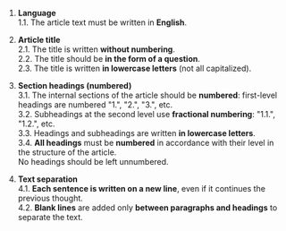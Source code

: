 <!-- 2024-10-02 Dmitrii Fediuk https://upwork.com/fl/mage2pro
«Document my rules for Discourse articles»: https://github.com/dmitrii-fediuk/chatgpt/issues/1 -->

1. **Language**  
   1.1. The article text must be written in **English**.

2. **Article title**  
   2.1. The title is written **without numbering**.  
   2.2. The title should be **in the form of a question**.  
   2.3. The title is written **in lowercase letters** (not all capitalized).

3. **Section headings (numbered)**  
   3.1. The internal sections of the article should be **numbered**: first-level headings are numbered "1.", "2.", "3.", etc.  
   3.2. Subheadings at the second level use **fractional numbering**: "1.1.", "1.2.", etc.  
   3.3. Headings and subheadings are written **in lowercase letters**.  
   3.4. **All headings** must be **numbered** in accordance with their level in the structure of the article.  
        No headings should be left unnumbered.

4. **Text separation**  
   4.1. **Each sentence is written on a new line**, even if it continues the previous thought.  
   4.2. **Blank lines** are added only **between paragraphs and headings** to separate the text.
